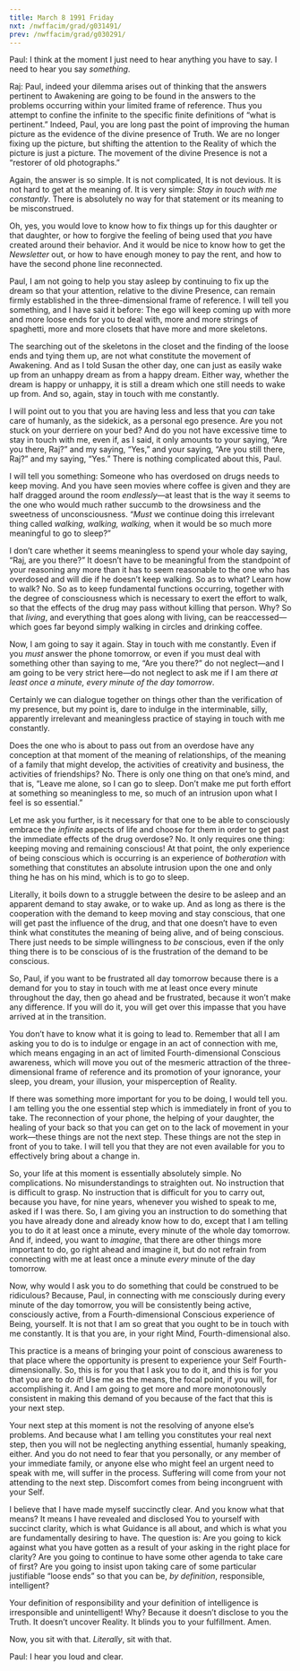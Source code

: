```yaml
---
title: March 8 1991 Friday
nxt: /nwffacim/grad/g031491/
prev: /nwffacim/grad/g030291/
---
```


Paul: I think at the moment I just need to hear anything you have to
say. I need to hear you say *something*.

Raj: Paul, indeed your dilemma arises out of thinking that the answers
pertinent to Awakening are going to be found in the answers to the
problems occurring within your limited frame of reference. Thus you
attempt to confine the infinite to the specific finite definitions of
“what is pertinent.” Indeed, Paul, you are long past the point of
improving the human picture as the evidence of the divine presence of
Truth. We are no longer fixing up the picture, but shifting the
attention to the Reality of which the picture is just a picture. The
movement of the divine Presence is not a “restorer of old photographs.”

Again, the answer is so simple. It is not complicated, It is not
devious. It is not hard to get at the meaning of. It is very simple:
*Stay in touch with me constantly*. There is absolutely no way for that
statement or its meaning to be misconstrued.

Oh, yes, you would love to know how to fix things up for this daughter
or that daughter, or how to forgive the feeling of being used that *you*
have created around their behavior. And it would be nice to know how to
get the *Newsletter* out, or how to have enough money to pay the rent, and
how to have the second phone line reconnected.

Paul, I am not going to help you stay asleep by continuing to fix up the
dream so that your attention, relative to the divine Presence, can
remain firmly established in the three-dimensional frame of reference. I
will tell you something, and I have said it before: The ego will keep
coming up with more and more loose ends for you to deal with, more and
more strings of spaghetti, more and more closets that have more and more
skeletons.

The searching out of the skeletons in the closet and the finding of the
loose ends and tying them up, are not what constitute the movement of
Awakening. And as I told Susan the other day, one can just as easily
wake up from an unhappy dream as from a happy dream. Either way, whether
the dream is happy or unhappy, it is still a dream which one still needs
to wake up from. And so, again, stay in touch with me constantly.

I will point out to you that you are having less and less that you *can*
take care of humanly, as the sidekick, as a personal ego presence. Are
you not stuck on your derriere on your bed? And do you not have
excessive time to stay in touch with me, even if, as I said, it only
amounts to your saying, “Are you there, Raj?” and my saying, “Yes,” and
your saying, “Are you still there, Raj?” and my saying, “Yes.” There is
nothing complicated about this, Paul.

I will tell you something: Someone who has overdosed on drugs needs to
keep moving. And you have seen movies where coffee is given and they are
half dragged around the room *endlessly*—at least that is the way it seems
to the one who would much rather succumb to the drowsiness and the
sweetness of unconsciousness. “*Must* we continue doing this irrelevant
thing called *walking, walking, walking,* when it would be so much more
meaningful to go to sleep?”

I don’t care whether it seems meaningless to spend your whole day
saying, “Raj, are you there?” It doesn’t have to be meaningful from the
standpoint of your reasoning any more than it has to seem reasonable to
the one who has overdosed and will die if he doesn’t keep walking. So as
to what? Learn how to walk? No. So as to keep fundamental functions
occurring, together with the degree of consciousness which is necessary
to exert the effort to walk, so that the effects of the drug may pass
without killing that person. Why? So that *living*, and everything that
goes along with living, can be reaccessed—which goes far beyond simply
walking in circles and drinking coffee.

Now, I am going to say it again. Stay in touch with me constantly. Even
if you *must* answer the phone tomorrow, or even if you must deal with
something other than saying to me, “Are you there?” do not neglect—and I
am going to be very strict here—do not neglect to ask me if I am there
*at least once a minute, every minute of the day tomorrow*.

Certainly we can dialogue together on things other than the verification
of my presence, but my point is, dare to indulge in the interminable,
silly, apparently irrelevant and meaningless practice of staying in
touch with me constantly.

Does the one who is about to pass out from an overdose have any
conception at that moment of the meaning of relationships, of the
meaning of a family that might develop, the activities of creativity and
business, the activities of friendships? No. There is only one thing on
that one’s mind, and that is, “Leave me alone, so I can go to sleep.
Don’t make me put forth effort at something so meaningless to me, so
much of an intrusion upon what I feel is so essential.”

Let me ask you further, is it necessary for that one to be able to
consciously embrace the *infinite* aspects of life and choose for them in
order to get past the immediate effects of the drug overdose? No. It
only requires one thing: keeping moving and remaining conscious! At that
point, the only experience of being conscious which is occurring is an
experience of *botheration* with something that constitutes an absolute
intrusion upon the one and only thing he has on his mind, which is to go
to sleep.

Literally, it boils down to a struggle between the desire to be asleep
and an apparent demand to stay awake, or to wake up. And as long as
there is the cooperation with the demand to keep moving and stay
conscious, that one will get past the influence of the drug, and that
one doesn’t have to even think what constitutes the meaning of being
alive, and of being conscious. There just needs to be simple willingness
to *be* conscious, even if the only thing there is to be conscious of is
the frustration of the demand to be conscious.

So, Paul, if you want to be frustrated all day tomorrow because there is
a demand for you to stay in touch with me at least once every minute
throughout the day, then go ahead and be frustrated, because it won’t
make any difference. If you will do it, you will get over this impasse
that you have arrived at in the transition.

You don’t have to know what it is going to lead to. Remember that all I
am asking you to do is to indulge or engage in an act of connection with
me, which means engaging in an act of limited Fourth-dimensional
Conscious awareness, which will move you out of the mesmeric attraction
of the three-dimensional frame of reference and its promotion of your
ignorance, your sleep, you dream, your illusion, your misperception of
Reality.

If there was something more important for you to be doing, I would tell
you. I am telling you the one essential step which is immediately in
front of you to take. The reconnection of your phone, the helping of
your daughter, the healing of your back so that you can get on to the
lack of movement in your work—these things are not the next step. These
things are not the step in front of you to take. I will tell you that
they are not even available for you to effectively bring about a change
in.

So, your life at this moment is essentially absolutely simple. No
complications. No misunderstandings to straighten out. No instruction
that is difficult to grasp. No instruction that is difficult for you to
carry out, because you have, for nine years, whenever you wished to
speak to me, asked if I was there. So, I am giving you an instruction to
do something that you have already done and already know how to do,
except that I am telling you to do it at least once a minute, every
minute of the whole day tomorrow. And if, indeed, you want to *imagine*,
that there are other things more important to do, go right ahead and
imagine it, but do not refrain from connecting with me at least once a
minute *every* minute of the day tomorrow.

Now, why would I ask you to do something that could be construed to be
ridiculous? Because, Paul, in connecting with me consciously during
every minute of the day tomorrow, you will be consistently being active,
consciously active, from a Fourth-dimensional Conscious experience of
Being, yourself. It is not that I am so great that you ought to be in
touch with me constantly. It is that you are, in your right Mind,
Fourth-dimensional also.

This practice is a means of bringing your point of conscious awareness
to that place where the opportunity is present to experience your Self
Fourth-dimensionally. So, this is for you that I ask you to do it, and
this is for you that you are to *do it*! Use me as the means, the focal
point, if you will, for accomplishing it. And I am going to get more and
more monotonously consistent in making this demand of you because of the
fact that this is your next step.

Your next step at this moment is not the resolving of anyone else’s
problems. And because what I am telling you constitutes your real next
step, then you will not be neglecting anything essential, humanly
speaking, either. And you do not need to fear that you personally, or
any member of your immediate family, or anyone else who might feel an
urgent need to speak with me, will suffer in the process. Suffering will
come from your not attending to the next step. Discomfort comes from
being incongruent with your Self.

I believe that I have made myself succinctly clear. And you know what
that means? It means I have revealed and disclosed You to yourself with
succinct clarity, which is what Guidance is all about, and which is what
you are fundamentally desiring to have. The question is: Are you going
to kick against what you have gotten as a result of your asking in the
right place for clarity? Are you going to continue to have some other
agenda to take care of first? Are you going to insist upon taking care
of some particular justifiable “loose ends” so that you can be, *by
definition*, responsible, intelligent?

Your definition of responsibility and your definition of intelligence is
irresponsible and unintelligent! Why? Because it doesn’t disclose to you
the Truth. It doesn’t uncover Reality. It blinds you to your
fulfillment. Amen.

Now, you sit with that. *Literally*, sit with that.

Paul: I hear you loud and clear.


